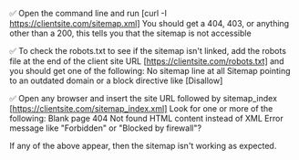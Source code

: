 ✅ Open the command line and run [curl -I https://clientsite.com/sitemap.xml]
You should get a 404, 403, or anything other than a 200, this tells you that the sitemap is not accessible

✅ To check the robots.txt to see if the sitemap isn't linked, add the robots file at the end of the client site URL [https://clientsite.com/robots.txt] and you should get one of the following:
No sitemap line at all
Sitemap pointing to an outdated domain or a block directive like [Disallow]

✅ Open any browser and insert the site URL followed by sitemap_index
[https://clientsite.com/sitemap_index.xml]
Look for one or more of the following:
Blank page
404 Not found
HTML content instead of XML
Error message like "Forbidden" or "Blocked by firewall"?

If any of the above appear, then the sitemap isn't working as expected.

